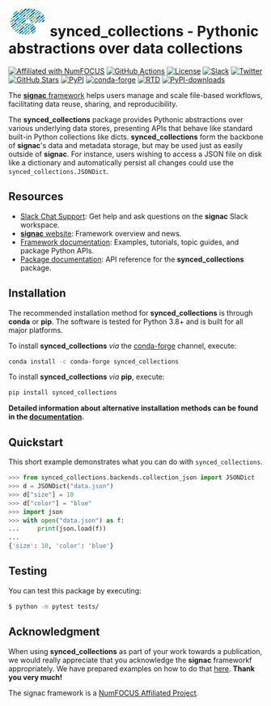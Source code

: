 # <img src="https://raw.githubusercontent.com/glotzerlab/signac/main/doc/images/palette-header.png" width="75" height="58"> synced_collections - Pythonic abstractions over data collections

[![Affiliated with NumFOCUS](https://img.shields.io/badge/NumFOCUS-affiliated%20project-orange.svg?style=flat&colorA=E1523D&colorB=007D8A)](https://numfocus.org/sponsored-projects/affiliated-projects)
[![GitHub Actions](https://github.com/glotzerlab/synced_collections/actions/workflows/run-pytest.yml/badge.svg)](https://github.com/glotzerlab/synced_collections/actions)
[![License](https://img.shields.io/github/license/glotzerlab/synced_collections.svg)](https://github.com/glotzerlab/synced_collections/blob/main/LICENSE.txt)
[![Slack](https://img.shields.io/badge/Slack-chat%20support-brightgreen.svg?style=flat&logo=slack)](https://signac.io/slack-invite/)
[![Twitter](https://img.shields.io/twitter/follow/signacdata?style=social)](https://twitter.com/signacdata)
[![GitHub Stars](https://img.shields.io/github/stars/glotzerlab/synced_collections?style=social)](https://github.com/glotzerlab/synced_collections/)
[![PyPI](https://img.shields.io/pypi/v/synced_collections.svg)](https://pypi.org/project/synced_collections/)
[![conda-forge](https://img.shields.io/conda/vn/conda-forge/synced_collections.svg?style=flat)](https://anaconda.org/conda-forge/synced_collections)
[![RTD](https://img.shields.io/readthedocs/synced_collections.svg?style=flat)](https://docs.signac.io)
[![PyPI-downloads](https://img.shields.io/pypi/dm/synced_collections.svg?style=flat)](https://pypistats.org/packages/synced_collections)

The [**signac** framework](https://signac.io) helps users manage and scale file-based workflows, facilitating data reuse, sharing, and reproducibility.

The **synced_collections** package provides Pythonic abstractions over various underlying data stores, presenting APIs that behave like standard built-in Python collections like dicts.
**synced_collections** form the backbone of **signac**'s data and metadata storage, but may be used just as easily outside of **signac**.
For instance, users wishing to access a JSON file on disk like a dictionary and automatically persist all changes could use the `synced_collections.JSONDict`.

## Resources

- [Slack Chat Support](https://signac.io/slack-invite/):
  Get help and ask questions on the **signac** Slack workspace.
- [**signac** website](https://signac.io/):
  Framework overview and news.
- [Framework documentation](https://docs.signac.io/):
  Examples, tutorials, topic guides, and package Python APIs.
- [Package documentation](https://docs.signac.io/projects/synced-collections/):
  API reference for the **synced_collections** package.

## Installation

The recommended installation method for **synced_collections** is through **conda** or **pip**.
The software is tested for Python 3.8+ and is built for all major platforms.

To install **synced_collections** *via* the [conda-forge](https://conda-forge.github.io/) channel, execute:

```bash
conda install -c conda-forge synced_collections
```

To install **synced_collections** *via* **pip**, execute:

```bash
pip install synced_collections
```

**Detailed information about alternative installation methods can be found in the [documentation](https://docs.signac.io/en/latest/installation.html).**

## Quickstart

This short example demonstrates what you can do with `synced_collections`.

```python
>>> from synced_collections.backends.collection_json import JSONDict
>>> d = JSONDict("data.json")
>>> d["size"] = 10
>>> d["color"] = "blue"
>>> import json
>>> with open("data.json") as f:
...     print(json.load(f))
...
{'size': 10, 'color': 'blue'}
```

## Testing

You can test this package by executing:

```bash
$ python -m pytest tests/
```

## Acknowledgment

When using **synced_collections** as part of your work towards a publication, we would really appreciate that you acknowledge the **signac** frameworkf appropriately.
We have prepared examples on how to do that [here](https://docs.signac.io/en/latest/acknowledge.html).
**Thank you very much!**

The signac framework is a [NumFOCUS Affiliated Project](https://numfocus.org/sponsored-projects/affiliated-projects).
